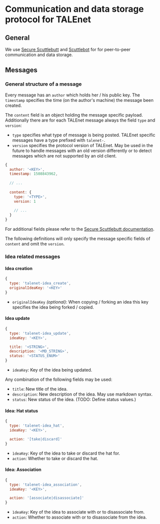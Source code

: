 # Communication and data storage protocol for TALEnet

## General

We use [Secure Scuttlebutt](https://ssbc.github.io/secure-scuttlebutt/) and [Scuttlebot](https://scuttlebot.io/) for
for peer-to-peer communication and data storage.

## Messages

### General structure of a message

Every message has an `author` which holds her / his public key. The `timestamp` specifies the time (on the author's
machine) the message been created.

The `content` field is an object holding the message specific payload. Additionally there are for each TALEnet message
always the field `type` and `version`:

* `type` specifies what type of message is being posted. TALEnet specific messages have a type prefixed with `talenet-`.
* `version` specifies the protocol version of TALEnet. May be used in the future to handle messages with an old version
  differently or to detect messages which are not supported by an old client.

```javascript
{
  author: '<KEY>',
  timestamp: 1508843962,
  
  // ...
  
  content: {
    type: '<TYPE>',
    version: 1
    
    // ...
  }
}
```

For additional fields please refer to the
[Secure Scuttlebutt documentation](https://ssbc.github.io/secure-scuttlebutt/).

The following definitions will only specify the message specific fields of `content` and omit the `version`.

### Idea related messages

#### Idea creation

```javascript
{
  type: 'talenet-idea_create',
  originalIdeaKey: '<KEY>'
}
```

* `originalIdeaKey` *(optional)*: When copying / forking an idea this key specifies the idea being forked / copied. 

#### Idea update

```javascript
{
  type: 'talenet-idea_update',
  ideaKey: '<KEY>',

  title: '<STRING>',
  description: '<MD_STRING>',
  status: '<STATUS_ENUM>'
}
```

* `ideaKey`: Key of the idea being updated.

Any combination of the following fields may be used:

* `title`: New title of the idea.
* `description`: New description of the idea. May use markdown syntax.
* `status`: New status of the idea. (TODO: Define status values.) 

#### Idea: Hat status

```javascript
{
  type: 'talenet-idea_hat',
  ideaKey: '<KEY>',

  action: '[take|discard]'
}
```

* `ìdeaKey`: Key of the idea to take or discard the hat for.
* `action`: Whether to take or discard the hat. 

#### Idea: Association

```javascript
{
  type: 'talenet-idea_association',
  ideaKey: '<KEY>',

  action: '[associate|disassociate]'
}
```

* `ìdeaKey`: Key of the idea to associate with or to disassociate from.
* `action`: Whether to associate with or to disassociate from the idea.
